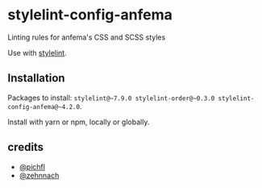 # stylelint-config-anfema

Linting rules for anfema's CSS and SCSS styles

Use with [stylelint](https://stylelint.io).



## Installation

Packages to install: `stylelint@~7.9.0 stylelint-order@~0.3.0 stylelint-config-anfema@~4.2.0`.

Install with yarn or npm, locally or globally. 



## credits

- [@pichfl](https://github.com/pichfl) 
- [@zehnnach](https://github.com/zehnnach)
